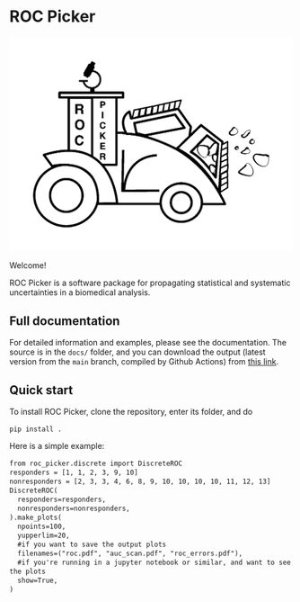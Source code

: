 # ROC Picker

![ROC Picker logo](logo.png)

Welcome!

ROC Picker is a software package for propagating statistical and systematic
uncertainties in a biomedical analysis.

## Full documentation

For detailed information and examples, please see the documentation.
The source is in the `docs/` folder, and you can download the output
(latest version from the `main` branch, compiled by Github Actions) from
[this link](https://nightly.link/AstroPathJHU/ROCPicker/workflows/test_and_docs/main/docs.zip).

## Quick start

To install ROC Picker, clone the repository, enter its folder, and do
```
pip install .
```

Here is a simple example:
```
from roc_picker.discrete import DiscreteROC
responders = [1, 1, 2, 3, 9, 10]
nonresponders = [2, 3, 3, 4, 6, 8, 9, 10, 10, 10, 10, 11, 12, 13]
DiscreteROC(
  responders=responders,
  nonresponders=nonresponders,
).make_plots(
  npoints=100,
  yupperlim=20,
  #if you want to save the output plots
  filenames=("roc.pdf", "auc_scan.pdf", "roc_errors.pdf"),
  #if you're running in a jupyter notebook or similar, and want to see the plots
  show=True,
)
```
